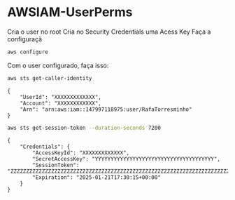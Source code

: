 # AWSIAM-UserPerms

Cria o user no root
Cria no Security Credentials uma Acess Key
Faça a configuraçã
```bash
aws configure
```

Com o user configurado, faça isso:
```bash
aws sts get-caller-identity
```
```
{
    "UserId": "XXXXXXXXXXXXX",
    "Account": "XXXXXXXXXXXX",
    "Arn": "arn:aws:iam::147997118975:user/RafaTorresminho"
}
```

```bash
aws sts get-session-token --duration-seconds 7200
```

```
{
    "Credentials": {
        "AccessKeyId": "XXXXXXXXXXXXX",
        "SecretAccessKey": "YYYYYYYYYYYYYYYYYYYYYYYYYYYYYYYYYYYYYY",
        "SessionToken": "ZZZZZZZZZZZZZZZZZZZZZZZZZZZZZZZZZZZZZZZZZZZZZZZZZZZZZZZZZZZZZZZZZZZZZZZZZZZZ",
        "Expiration": "2025-01-21T17:30:15+00:00"
    }
}
```
